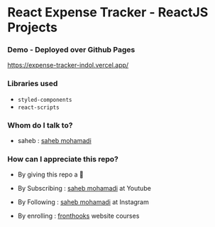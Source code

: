 # React Expense Tracker - ReactJS Projects

### Demo - Deployed over Github Pages 
https://expense-tracker-indol.vercel.app/

### Libraries used
* `styled-components`
* `react-scripts`

### Whom do I talk to? ###

* saheb : [saheb mohamadi](https://www.instagram.com/sahebmohamadi.ir)

### How can I appreciate this repo? ###

* By giving this repo a 🌟
* By Subscribing : [saheb mohamadi](https://www.youtube.com/channel/UCJwBq05vX977h-uqNhwWzBA) at Youtube
* By Following : [saheb mohamadi](https://www.instagram.com/sahebmohamadi.ir) at Instagram

* By enrolling : [fronthooks](https://fronthooks.ir) website courses


